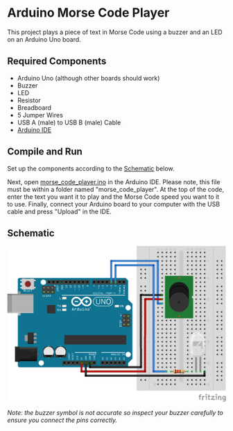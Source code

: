 # Arduino Morse Code Player
This project plays a piece of text in Morse Code using a buzzer and an LED on an Arduino Uno board.

## Required Components
- Arduino Uno (although other boards should work)
- Buzzer
- LED
- Resistor
- Breadboard
- 5 Jumper Wires
- USB A (male) to USB B (male) Cable
- [Arduino IDE](https://www.arduino.cc/en/software)

## Compile and Run
Set up the components according to the [Schematic](#schematic) below.

Next, open [morse_code_player.ino](morse_code_player/morse_code_player.ino) in the Arduino IDE. Please note, this file must be within a folder named "morse_code_player". At the top of the code, enter the text you want it to play and the Morse Code speed you want to it to use. Finally, connect your Arduino board to your computer with the USB cable and press "Upload" in the IDE.

## Schematic
![Schematic](https://github.com/Daniel-Ian-Robinson/Arduino-Morse-Code-Player/blob/main/Schematic/Schematic.png)

*Note: the buzzer symbol is not accurate so inspect your buzzer carefully to ensure you connect the pins correctly.*
